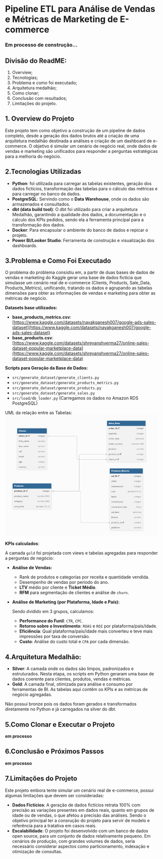 # Pipeline ETL para Análise de Vendas e Métricas de Marketing de E-commerce

### **Em processo de construção...**

## Divisão do ReadME:
1. Overview;
2. Tecnologias;
3. Problema e como foi executado;
4. Arquitetura medalhão;
5. Como clonar;
6. Conclusão com resultados;
7. Limitações do projeto.



## 1. Overview do Projeto

Este projeto tem como objetivo a construção de um pipeline de dados completo, desde a geração dos dados brutos até a criação de uma arquitetura medalhão destinada a análises e criação de um dashboard de e-commerce. O objetivo é simular um cenário de negócio real, onde dados de vendas e marketing são unificados para responder a perguntas estratégicas para a melhoria do negócio.



## 2.Tecnologias Utilizadas

* **Python**: foi utilizada para carregar as tabelas existentes, geração dos dados fictícios, transformação das tabelas para o cálculo das métricas e para carregar no banco de dados.
* **PostgreSQL**: Servindo como o **Data Warehouse**, onde os dados são armazenados e consultados.
* **dbt (data build tool)**: O dbt foi utilizado para criar a arquitetura Medalhão, garantindo a qualidade dos dados, a documentação e o cálculo dos KPIs pedidos, sendo ela a ferramenta principal para a transformação dos dados.
* **Docker**: Para encapsular o ambiente do banco de dados e repicar o projeto.
* **Power BI/Looker Studio**: Ferramenta de construção e visualização dos dashboards.

## 3.Problema e Como Foi Executado
O problema do problema consistiu em, a partir de duas bases de dados de vendas e marketing do Kaggle gerar uma base de dados fictícia que simulasse um cenário real de e-commerce (Clients, Products, Sale_Data, Products_Metrics), unificando, tratando os dados e agrupando as tabelas dimensões para obter as informações de vendas e marketing para obter as métricas de negócio.

**Datasets base utilizados:**
* **base\_products\_metrics.csv**: [https://www.kaggle.com/datasets/nayakganesh007/google-ads-sales-dataset](https://www.kaggle.com/datasets/nayakganesh007/google-ads-sales-dataset)
* **base\_products.csv**: [https://www.kaggle.com/datasets/shreyanshverma27/online-sales-dataset-popular-marketplace-data](https://www.kaggle.com/datasets/shreyanshverma27/online-sales-dataset-popular-marketplace-data)

**Scripts para Geração da Base de Dados:**
* `src/generate_dataset/generate_clients.py`
* `src/generate_dataset/generate_products_metrics.py`
* `src/generate_dataset/generate_products.py`
* `src/generate_dataset/generate_sales.py`
* `src/load/db_loader.py` (Carregamos os dados no Amazon RDS PostgreSQL)

UML da relação entre as Tabelas:
![tables](images/tables.png)

**KPIs calculados**:

A camada `gold` foi projetada com views e tabelas agregadas para responder a perguntas de negócio:

* **Análise de Vendas:**
    * Rank de produtos e categorias por receita e quantidade vendida.
    * Desempenho de vendas por período do ano.
    * **LTV** médio por cliente e **Ticket Médio**.
    * **RFM** para segmentação de clientes e análise de `churn`.

* **Análise de Marketing (por Plataforma, Idade e País):**

    Sendo dvidido em 3 grupos, calculamos:
    * **Performance do Funil**: `CTR`, `CPC`.
    * **Retorno sobre o Investimento**: `ROAS` e `ROI` por plataforma/país/idade.
    * **Eficiência**: Qual plataforma/país/idade mais converteu e teve mais impressões por taxa de conversão.
    * **Custo**: Análise do custo total e `CPA` por cada dimensão.

## 4.Arquitetura Medalhão:
* **Silver**: A camada onde os dados são limpos, padronizados e estruturados. Nesta etapa, os scripts em Python geraram uma base de dados coerente para clientes, produtos, vendas e métricas.
* **Gold**: A camada final, otimizada para análise e consumo por ferramentas de BI. As tabelas aqui contêm os KPIs e as métricas de negócio agregadas.

Não possui bronze pois os dados foram gerados e transformados diretamente no Python e já carregados na silver do dbt.

## 5.Como Clonar e Executar o Projeto
**em processo**
## 6.Conclusão e Próximos Passos
**em processo**
## 7.Limitações do Projeto
Este projeto embora  tente simular um cenário real de e-commerce, possui algumas limitações que devem ser consideradas:
* **Dados Fictícios**: A geração de dados fictícios retrata 100% com precisão as variações presentes em dados reais, quanto em grupos de idade ou de vendas, o que afetou a precisão das análises. Sendo o objetivo principal ter a consrução do projeto para servir de modelo e referência para a tratativa em casos reais.
* **Escalabilidade**: O projeto foi desenvolvido com um banco de dados open source, para um conjunto de dados relativamente pequeno. Em cenários de produção, com grandes volumes de dados, seria necessário considerar aspectos como particionamento, indexação e otimização de consultas.